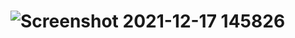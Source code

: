 # ![Screenshot 2021-12-17 145826](https://user-images.githubusercontent.com/42310223/152352484-6fe96fda-4a8c-47bc-a17a-307fd92b5907.png)
